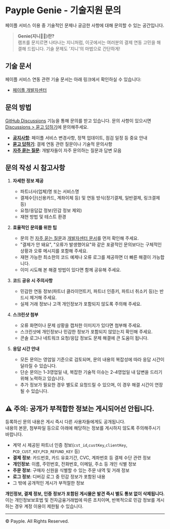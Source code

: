# Payple Genie - 기술지원 문의

페이플 서비스 이용 중 기술적인 문제나 궁금한 사항에 대해 문의할 수 있는 공간입니다.

> **Genie(지니🧞‍♂️)란?**  
> 램프를 문지르면 나타나는 지니처럼, 이곳에서는 여러분의 결제 연동 고민을 해결해 드립니다.
> 기술 문제도 '지니'의 마법으로 간단하게!

## 기술 문서

페이플 서비스 연동 관련 기술 문서는 아래 링크에서 확인하실 수 있습니다:
- [페이플 개발자센터](https://docs.payple.kr)

## 문의 방법

[GitHub Discussions](https://github.com/PAYPLECORP/payple-genie/discussions) 기능을 통해 문의를 받고 있습니다.
문의 사항이 있으시면 [Discussions > 묻고 답하기](https://github.com/PAYPLECORP/payple-genie/discussions/categories/%EB%AC%BB%EA%B3%A0-%EB%8B%B5%ED%95%98%EA%B8%B0)에 문의해주세요.

- **[공지사항](https://github.com/PAYPLECORP/payple-genie/discussions/categories/%EA%B3%B5%EC%A7%80%EC%82%AC%ED%95%AD)**: 페이플 서비스 변경사항, 정책 업데이트, 점검 일정 등 중요 안내
- **[묻고 답하기](https://github.com/PAYPLECORP/payple-genie/discussions/categories/%EB%AC%BB%EA%B3%A0-%EB%8B%B5%ED%95%98%EA%B8%B0)**: 결제 연동 관련 질문이나 기술적 문의사항
- **[자주 묻는 질문](https://github.com/PAYPLECORP/payple-genie/discussions/categories/%EC%9E%90%EC%A3%BC-%EB%AC%BB%EB%8A%94-%EC%A7%88%EB%AC%B8)**: 개발자들이 자주 문의하는 질문과 답변 모음

## 문의 작성 시 참고사항

1. **자세한 정보 제공**
   - 파트너사(업체)명 또는 서비스명
   - 결제수단(신용카드, 계좌이체 등) 및 연동 방식(정기결제, 일반결제, 링크결제 등)
   - 요청/응답값 정보(민감 정보 제외)
   - 재현 방법 및 테스트 환경
  
2. **효율적인 문의를 위한 팁**
   - 문의 전 [자주 묻는 질문](https://github.com/PAYPLECORP/payple-genie/discussions/categories/%EC%9E%90%EC%A3%BC-%EB%AC%BB%EB%8A%94-%EC%A7%88%EB%AC%B8)과 [개발자센터 문서](https://docs.payple.kr)를 먼저 확인해 주세요.
   - "결제가 안 돼요", "오류가 발생했어요"와 같은 포괄적인 문의보다는 구체적인 상황과 오류 메시지를 포함해 주세요.
   - 재현 가능한 최소한의 코드 예제나 오류 로그를 제공하면 더 빠른 해결이 가능합니다.
   - 이미 시도해 본 해결 방법이 있다면 함께 공유해 주세요.

3. **코드 공유 시 주의사항**
   - 민감한 연동 정보(파트너 클라이언트키, 파트너 인증키, 파트너 취소키 등)는 반드시 제거해 주세요.
   - 실제 거래 정보나 고객 개인정보가 포함되지 않도록 주의해 주세요.

4. **스크린샷 첨부**
   - 오류 화면이나 문제 상황을 캡처한 이미지가 있다면 첨부해 주세요.
   - 스크린샷에 개인정보나 민감한 정보가 포함되지 않았는지 확인해 주세요.
   - 콘솔 로그나 네트워크 요청/응답 정보도 문제 해결에 큰 도움이 됩니다.

5. **응답 시간 안내**
   - 모든 문의는 영업일 기준으로 검토되며, 문의 내용의 복잡성에 따라 응답 시간이 달라질 수 있습니다.
   - 단순 문의는 1-3영업일 내, 복잡한 기술적 이슈는 2-4영업일 내 답변을 드리기 위해 노력하고 있습니다.
   - 추가 정보가 필요한 경우 별도로 요청드릴 수 있으며, 이 경우 해결 시간이 연장될 수 있습니다.


## ⚠️ 주의: 공개가 부적합한 정보는 게시되어선 안됩니다.

등록하신 문의 내용은 게시 즉시 다른 사용자들에게도 공개됩니다.  
내용의 본문, 첨부파일 등으로 아래에 해당하는 정보를 게시하지 않도록 주의해주시기 바랍니다.

- 계약 시 제공된 파트너 인증 정보(`cst_id`,`custKey`,`clientKey`, `PCD_CUST_KEY`,`PCD_REFUND_KEY` 등)
- **결제 정보**: 카드번호, 카드 유효기간, CVC, 계좌번호 등 결제 수단 관련 정보
- **개인정보**: 이름, 주민번호, 전화번호, 이메일, 주소 등 개인 식별 정보
- **주문 정보**: 구매자 신원을 식별할 수 있는 주문 내역 및 거래 정보
- **로그 정보**: 디버깅 로그 중 민감 정보가 포함된 내용
- 그 밖에 공개적인 게시가 부적절한 정보

**개인정보, 결제 정보, 인증 정보가 포함된 게시물은 발견 즉시 별도 통보 없이 삭제됩니다.**  
이는 개인정보보호법 및 전자금융거래법에 따른 조치이며, 반복적으로 민감 정보를 게시하는 경우 계정 이용이 제한될 수 있습니다.

---

© Payple. All Rights Reserved.
